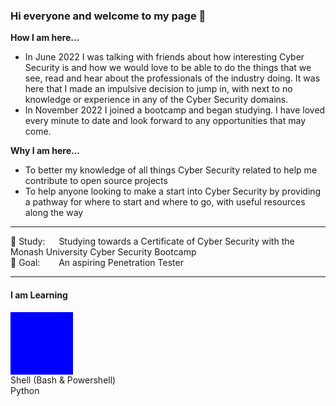 ### **Hi everyone and welcome to my page** :wave:
**How I am here...** <br />
- In June 2022 I was talking with friends about how interesting Cyber Security is and how we would love to be able to do the things that we see, read and hear about the professionals of the industry doing. It was here that I made an impulsive decision to jump in, with next to no knowledge or experience in any of the Cyber Security domains. <br />
- In November 2022 I joined a bootcamp and began studying. I have loved every minute to date and look forward to any opportunities that may come. 

**Why I am here...** <br />
- To better my knowledge of all things Cyber Security related to help me contribute to open source projects <br />
- To help anyone looking to make a start into Cyber Security by providing a pathway for where to start and where to go, with useful resources along the way


---

🌱 Study: &emsp; Studying towards a Certificate of Cyber Security with the Monash University Cyber Security Bootcamp <br />
:goal_net: Goal: &emsp; &nbsp; An aspiring Penetration Tester

---

#### I am Learning
<div style="background-color: blue; width: 100px; height: 100px;"></div>
Shell (Bash & Powershell) <br />
Python
